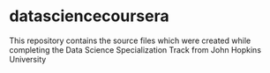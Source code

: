 # datasciencecoursera
This repository contains the source files which were created while completing the Data Science Specialization Track from John Hopkins University
